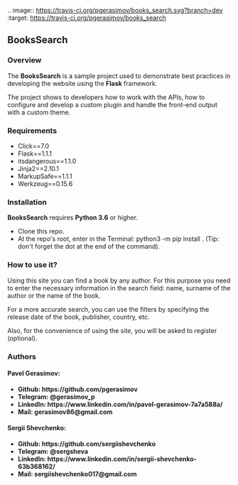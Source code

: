 .. image:: https://travis-ci.org/pgerasimov/books_search.svg?branch=dev
    :target: https://travis-ci.org/pgerasimov/books_search

<h2>BooksSearch</h2>

<h3>Overview</h3>

The <b>BooksSearch</b> is a sample project used to demonstrate best practices in developing the website using the <b>Flask</b> framework.

The project shows to developers how to work with the APIs, how to configure and develop a custom plugin and handle the front-end output with a custom theme.


<h3>Requirements</h3>

<ul>
  <li>Click==7.0</li>
  <li>Flask==1.1.1</li>
  <li>itsdangerous==1.1.0</li>
  <li>Jinja2==2.10.1</li>
  <li>MarkupSafe==1.1.1</li>
  <li>Werkzeug==0.15.6</li>
</ul>


<h3>Installation</h3>

<b>BooksSearch</b> requires <b>Python 3.6</b> or higher.

- Clone this repo.
- At the repo's root, enter in the Terminal: python3 -m pip install . (Tip: don't forget the dot at the end of the command).


<h3>How to use it?</h3>

Using this site you can find a book by any author. For this purpose you need to enter the necessary information in the search field: name, surname of the author or the name of the book. 

For a more accurate search, you can use the filters by specifying the release date of the book, publisher, country, etc. 

Also, for the convenience of using the site, you will be asked to register (optional).


<h3>Authors</h3>

<h4>Pavel Gerasimov:</h4>
<ul>
<li><b>Github: https://github.com/pgerasimov</b></li>
<li><b>Telegram: @gerasimov_p</b></li>
<li><b>LinkedIn: https://www.linkedin.com/in/pavel-gerasimov-7a7a588a/</b></li>
<li><b>Mail: gerasimov86@gmail.com</b></li>
</ul>

<h4>Sergii Shevchenko:</h4>
<ul>
<li><b>Github: https://github.com/sergiishevchenko</b></li>
<li><b>Telegram: @sergsheva</b></li>
<li><b>LinkedIn: https://www.linkedin.com/in/sergii-shevchenko-63b368162/</b></li>
<li><b>Mail: sergiishevchenko017@gmail.com</b></li>
</ul>

